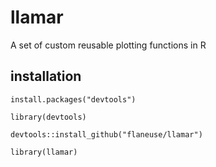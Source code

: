 # llamar
A set of custom reusable plotting functions in R

## installation
`install.packages("devtools")`

`library(devtools)`

`devtools::install_github("flaneuse/llamar")`

`library(llamar)`
